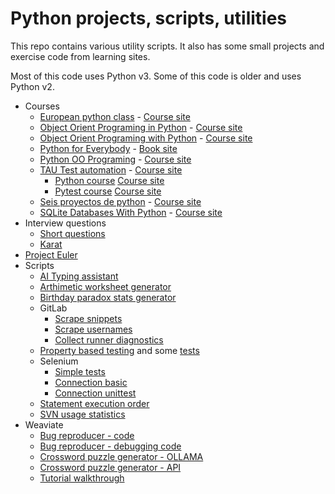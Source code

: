 # Python projects, scripts, utilities

This repo contains various utility scripts. It also has some small
projects and exercise code from learning sites.

Most of this code uses Python v3. Some of this code is older and uses
Python v2.

- Courses
  - [European python class](courses/euro_python/) -
    [Course site](https://python_course.eu/)
  - [Object Orient Programing in Python](courses/oop_in_python/) -
    [Course site](https://www.youtube.com/watch?v=-pEs-Bss8Wc)
  - [Object Orient Programing with Python](courses/oop_with_python/) -
    [Course site](https://www.youtube.com/watch?v=Ej_02ICOIgs)
  - [Python for Everybody](courses/py_for_everybody/) -
    [Book site](https://www.py4e.com/html3/)
  - [Python OO Programing](courses/python_oo_programming/) -
    [Course site](https://www.youtube.com/watch?v=iLRZi0Gu8Go)
  - [TAU Test automation](courses/test_automation_tau/) -
    [Course site](https://testautomationu.applitools.com)
    - [Python course](courses/test_automation_tau/python_tutorial/)
      [Course site](https://testautomationu.applitools.com/python-tutorial/)
    - [Pytest course](courses/test_automation_tau/pytest_tutorial/)
      [Course site](https://testautomationu.applitools.com/pytest-tutorial)
  - [Seis proyectos de python](courses/seis_proyectos_python) -
    [Course site](https://www.youtube.com/watch?v=tWnyBD2src0)
  - [SQLite Databases With Python](courses/sqlite_with_python) -
    [Course site](https://www.youtube.com/watch?v=byHcYRpMgI4)
- Interview questions
  - [Short questions](/various_scripts/interview_short_questions.py)
  - [Karat](/various_scripts/interview_problem_karat.py)
- [Project Euler](project_euler)
- Scripts
  - [AI Typing assistant](/various_scripts/ai_typing_assistant.py)
  - [Arthimetic worksheet generator](/various_scripts/simple_arithmetic.py)
  - [Birthday paradox stats generator](/various_scripts/paradox.py)
  - GitLab
    - [Scrape snippets](/various_scripts/gitlab_collect_and_move_snippets.py)
    - [Scrape usernames](/various_scripts/gitlab_get_usernames.py)
    - [Collect runner diagnostics](/various_scripts/gitlab_runner_diagnostic.py)
  - [Property based testing](/various_scripts/property_based_testing.py)
    and some [tests](/various_scripts/test_property_based_testing.py)
  - Selenium
    - [Simple tests](/various_scripts/selenium_pyorg.01.py)
    - [Connection basic](various_scripts/test_python_org_search_basic.py)
    - [Connection unittest](various_scripts/test_python_org_search.py)
  - [Statement execution order](/various-scripts/order_of_execution.py)
  - [SVN usage statistics](/various_scripts/gather_svn_stats.py)
- Weaviate
  - [Bug reproducer - code](/weaviate/recreate_tenant_removal_error.py)
  - [Bug reproducer - debugging code](/weaviate/recreate_tenant_removal_error_full_script.py)
  - [Crossword puzzle generator - OLLAMA](https://github.com/mungitoperrito/wrk_weaviate_ollama/tree/main)
  - [Crossword puzzle generator - API](https://github.com/mungitoperrito/wrk_crossword_api/tree/main)
  - [Tutorial walkthrough](/weaviate/multi_tenant_walkthrough.ipynb)
